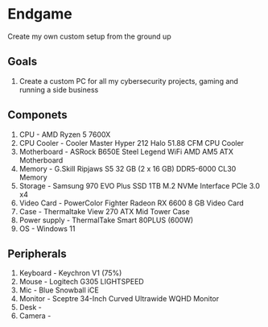 # Endgame
Create my own custom setup from the ground up

## Goals

1. Create a custom PC for all my cybersecurity projects, gaming and running a side business

## Componets

1. CPU - AMD Ryzen 5 7600X
2. CPU Cooler - Cooler Master Hyper 212 Halo 51.88 CFM CPU Cooler
3. Motherboard - ASRock B650E Steel Legend WiFi AMD AM5 ATX Motherboard
4. Memory - G.Skill Ripjaws S5 32 GB (2 x 16 GB) DDR5-6000 CL30 Memory
5. Storage - Samsung 970 EVO Plus SSD 1TB M.2 NVMe Interface PCIe 3.0 x4
6. Video Card - PowerColor Fighter Radeon RX 6600 8 GB Video Card 
7. Case - Thermaltake View 270 ATX Mid Tower Case
8. Power supply - ThermalTake Smart 80PLUS (600W)
9. OS - Windows 11

## Peripherals

1. Keyboard - Keychron V1 (75%)
2. Mouse - Logitech G305 LIGHTSPEED
3. Mic - Blue Snowball iCE
4. Monitor - Sceptre 34-Inch Curved Ultrawide WQHD Monitor
5. Desk - 
6. Camera - 
